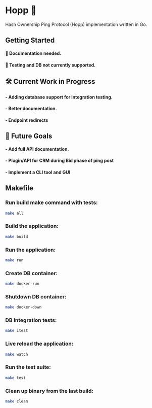 # Hopp 🐇

Hash Ownership Ping Protocol (Hopp) implementation written in Go. 

## Getting Started

#### 📄 Documentation needed.  
#### 🚫 Testing and DB not currently supported.


## 🛠️ Current Work in Progress
#### - Adding database support for integration testing.  
#### - Better documentation.  
#### - Endpoint redirects


## 🚀 Future Goals
#### - Add full API documentation.  
#### - Plugin/API for CRM during Bid phase of ping post
#### - Implement a CLI tool and GUI  


## Makefile

### Run build make command with tests:  
```bash
make all
```

### Build the application:  
```bash
make build
```

### Run the application:  
```bash
make run
```

### Create DB container:  
```bash
make docker-run
```

### Shutdown DB container:  
```bash
make docker-down
```

### DB Integration tests:  
```bash
make itest
```

### Live reload the application:  
```bash
make watch
```

### Run the test suite:  
```bash
make test
```

### Clean up binary from the last build:  
```bash
make clean
```
